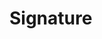 # Signature

<!-- ::: proofChecker_python_serial.signature.Signature
    options:
      show_source: true -->
